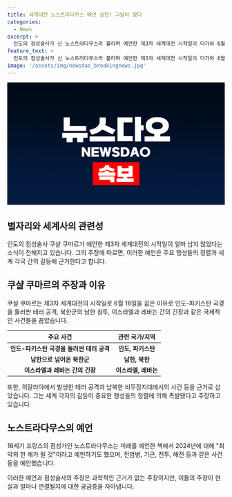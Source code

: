 ```yaml
---
title: 세계대전 노스트라다무스 예언 실현! 그날이 왔다
categories:
  - News
excerpt: >
  인도의 점성술사가 신 노스트라다무스라 불리며 예언한 제3차 세계대전 시작일이 다가와 6월 18일로 예상된다. 쿠샬 쿠마르는 주요 행성들의 정렬로 세계 갈등이 시작될 것으로 경고하며, 인도-파키스탄 테러 공격, 남북한 갈등, 이스라엘-레바논 긴장 등을 근거로 들었다. 노스트라다무스는 2024년에 대한 미래 예언도 전하며, 책 예언으로 유명하다.
feature_text: >
  인도의 점성술사가 신 노스트라다무스라 불리며 예언한 제3차 세계대전 시작일이 다가와 6월 18일로 예상된다. 쿠샬 쿠마르는 주요 행성들의 정렬로 세계 갈등이 시작될 것으로 경고하며, 인도-파키스탄 테러 공격, 남북한 갈등, 이스라엘-레바논 긴장 등을 근거로 들었다. 노스트라다무스는 2024년에 대한 미래 예언도 전하며, 책 예언으로 유명하다.
image: '/assets/img/newsdao_breakingnews.jpg'
---
```


<p><img src="/assets/img/newsdao_breakingnews.jpg" alt="pcversion 속보" /></p>

<h2 data-ke-size="size26">별자리와 세계사의 관련성</h2>

<p data-ke-size="size16">인도의 점성술사 쿠샬 쿠마르가 예언한 제3차 세계대전의 시작일이 얼마 남지 않았다는 소식이 전해지고 있습니다. 그의 주장에 따르면, 이러한 예언은 주요 행성들의 정렬과 세계 각국 간의 갈등에 근거한다고 합니다.</p>

<h2 data-ke-size="size26">쿠샬 쿠마르의 주장과 이유</h2>

<p data-ke-size="size16">쿠샬 쿠마르는 제3차 세계대전의 시작일로 6월 18일을 꼽은 이유로 인도-파키스탄 국경을 둘러싼 테러 공격, 북한군의 남한 침투, 이스라엘과 레바논 간의 긴장과 같은 국제적인 사건들을 꼽았습니다.</p>

<table>
    <thead>
        <tr>
            <th style="text-align: center;">주요 사건</th>
            <th style="text-align: center;">관련 국가/지역</th>
        </tr>
    </thead>
    <tbody>
        <tr>
            <td style="text-align: center;"><b>인도-파키스탄 국경을 둘러싼 테러 공격</b></td>
            <td style="text-align: center;"><b>인도, 파키스탄</b></td>
        </tr>
        <tr>
            <td style="text-align: center;"><b>남한으로 넘어온 북한군</b></td>
            <td style="text-align: center;"><b>남한, 북한</b></td>
        </tr>
        <tr>
            <td style="text-align: center;"><b>이스라엘과 레바논 간의 긴장</b></td>
            <td style="text-align: center;"><b>이스라엘, 레바논</b></td>
        </tr>
    </tbody>
</table>

<p data-ke-size="size16">또한, 히말라야에서 발생한 테러 공격과 남북한 비무장지대에서의 사건 등을 근거로 삼았습니다. 그는 세계 각지의 갈등이 중요한 행성들의 정렬에 의해 촉발됐다고 주장하고 있습니다.</p>

<h2 data-ke-size="size26">노스트라다무스의 예언</h2>

<p data-ke-size="size16">16세기 프랑스의 점성가인 노스트라다무스는 미래를 예언한 책에서 2024년에 대해 "최악의 한 해가 될 것"이라고 예언하기도 했으며, 전염병, 기근, 전투, 해전 등과 같은 사건들을 예언했습니다.</p>

<p data-ke-size="size16">이러한 예언과 점성술사의 주장은 과학적인 근거가 없는 주장이지만, 이들의 주장이 현실과 얼마나 연결될지에 대한 궁금증을 자아냅니다.</p>

